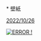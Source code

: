 


<br>
* 壁紙

[2022/10/26](https://twitter.com/yougene_colopl/status/1585150482347089920?s=20&t=PVH3pgEgpyKslKgRqVgBcQ)



[![ERROR !](http://img.youtube.com/vi/jp7q3eFVRVI/0.jpg)](https://www.youtube.com/watch?v=jp7q3eFVRVI)


